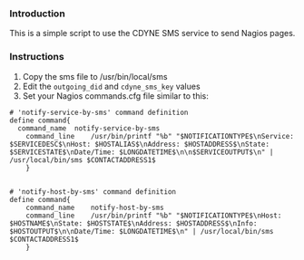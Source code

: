 ### Introduction

This is a simple script to use the CDYNE SMS service to send Nagios pages.


### Instructions

1. Copy the sms file to /usr/bin/local/sms
2. Edit the `outgoing_did` and `cdyne_sms_key` values
3. Set your Nagios commands.cfg file similar to this:

```nagios
# 'notify-service-by-sms' command definition
define command{
  command_name	notify-service-by-sms
	command_line	/usr/bin/printf "%b" "$NOTIFICATIONTYPE$\nService: $SERVICEDESC$\nHost: $HOSTALIAS$\nAddress: $HOSTADDRESS$\nState: $SERVICESTATE$\nDate/Time: $LONGDATETIME$\n\n$SERVICEOUTPUT$\n" | /usr/local/bin/sms $CONTACTADDRESS1$
	}


# 'notify-host-by-sms' command definition
define command{
	command_name	notify-host-by-sms
	command_line	/usr/bin/printf "%b" "$NOTIFICATIONTYPE$\nHost: $HOSTNAME$\nState: $HOSTSTATE$\nAddress: $HOSTADDRESS$\nInfo: $HOSTOUTPUT$\n\nDate/Time: $LONGDATETIME$\n" | /usr/local/bin/sms $CONTACTADDRESS1$
	}

```

